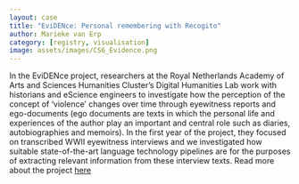 ```yaml
---
layout: case
title: "EviDENce: Personal remembering with Recogito"
author: Marieke van Erp
category: [registry, visualisation]
image: assets/images/CS6_Evidence.png
---
```


In the EviDENce project, researchers at the Royal Netherlands Academy of Arts and Sciences Humanities Cluster’s Digital Humanities Lab 
work with historians and eScience engineers to investigate how the perception of the concept of ‘violence’ changes over time through 
eyewitness reports and ego-documents (ego documents are texts in which the personal life and experiences of the author play an important 
and central role such as diaries, autobiographies and memoirs). In the first year of the project, they focused on transcribed WWII 
eyewitness interviews and we investigated how suitable state-of-the-art language technology pipelines are for the purposes of extracting 
relevant information from these interview texts. Read more about the project <a href="https://pro.europeana.eu/page/issue-12-pelagios#alternative-uses-of-recogito">here</a>

